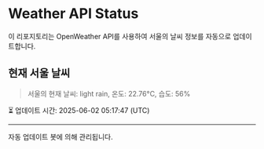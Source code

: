 
# Weather API Status

이 리포지토리는 OpenWeather API를 사용하여 서울의 날씨 정보를 자동으로 업데이트합니다.

## 현재 서울 날씨
> 서울의 현재 날씨: light rain, 온도: 22.76°C, 습도: 56%

⏳ 업데이트 시간: 2025-06-02 05:17:47 (UTC)

---
자동 업데이트 봇에 의해 관리됩니다.
